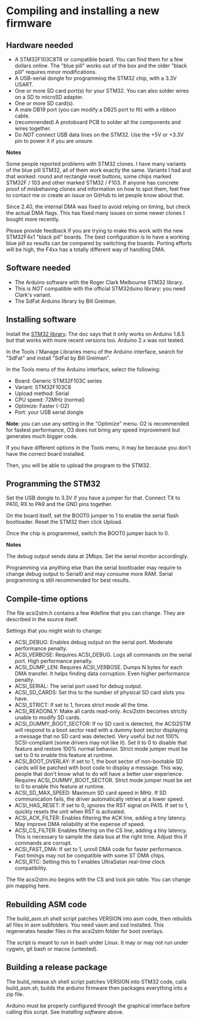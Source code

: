 Compiling and installing a new firmware
=======================================

Hardware needed
---------------

 * A STM32F103C8T6 or compatible board. You can find them for a few dollars online. The "blue pill" works out of the box and the
   older "black pill" requires minor modifications.
 * A USB-serial dongle for programming the STM32 chip, with a 3.3V USART.
 * One or more SD card port(s) for your STM32. You can also solder wires on a SD to microSD adapter.
 * One or more SD card(s).
 * A male DB19 port (you can modify a DB25 port to fit) with a ribbon cable.
 * (recommended) A protoboard PCB to solder all the components and wires together.
 * Do *NOT* connect USB data lines on the STM32. Use the +5V or +3.3V pin to power it if you are unsure.

**Notes**

Some people reported problems with STM32 clones. I have many variants of the blue pill STM32, all of them work exactly the same.
Variants I had and that worked: round and rectangle reset buttons, some chips marked STM32F / 103 and other marked STM32 / F103.
If anyone has concrete proof of misbehaving clones and information on how to spot them, feel free to contact me or create an issue
on GitHub to let people know about that.

Since 2.40, the internal DMA was fixed to avoid relying on timing, but check the actual DMA flags. This has fixed many issues on
some newer clones I bought more recently.

Please provide feedback if you are trying to make this work with the new STM32F4x1 "black pill" boards. The best configuration is
to have a working blue pill so results can be compared by switching the boards. Porting efforts will be high, the F4xx has a
totally different way of handling DMA.


Software needed
---------------

 * The Arduino software with the Roger Clark Melbourne STM32 library.
  * This is *NOT* compatible with the official STM32duino library: you need Clark's variant.
 * The SdFat Arduino library by Bill Greiman.


Installing software
-------------------

Install the [STM32 library](https://github.com/rogerclarkmelbourne/Arduino_STM32/wiki/Installation). The doc says that it only
works on Arduino 1.8.5 but that works with more recent versions too. Arduino 2.x was not tested.

In the Tools / Manage Libraries menu of the Arduino interface, search for "SdFat" and install "SdFat by Bill Greiman".

In the Tools menu of the Arduino interface, select the following:

 * Board: Generic STM32F103C series
 * Variant: STM32F103C8
 * Upload method: Serial
 * CPU speed: 72MHz (normal)
 * Optimize: Faster (-O2)
 * Port: your USB serial dongle

**Note**: you can use any setting in the "Optimize" menu. O2 is recommended for fastest performance, O3 does not bring any speed
improvement but generates much bigger code.

If you have different options in the Tools menu, it may be because you don't have the correct board installed.

Then, you will be able to upload the program to the STM32.


Programming the STM32
---------------------

Set the USB dongle to 3.3V if you have a jumper for that. Connect TX to PA10, RX to PA9 and the GND pins together.

On the board itself, set the BOOT0 jumper to 1 to enable the serial flash bootloader. Reset the STM32 then click Upload.

Once the chip is programmed, switch the BOOT0 jumper back to 0.

**Notes**

The debug output sends data at 2Mbps. Set the serial monitor accordingly.

Programming via anything else than the serial bootloader may require to change debug output to Serial0 and may consume more RAM.
Serial programming is still recommended for best results.


Compile-time options
--------------------

The file acsi2stm.h contains a few #define that you can change. They are described in the source itself.

Settings that you might wish to change:

 * ACSI_DEBUG: Enables debug output on the serial port. Moderate performance penalty.
 * ACSI_VERBOSE: Requires ACSI_DEBUG. Logs all commands on the serial port. High performance penalty.
 * ACSI_DUMP_LEN: Requires ACSI_VERBOSE. Dumps N bytes for each DMA transfer. It helps finding data corruption. Even higher
   performance penalty.
 * ACSI_SERIAL: The serial port used for debug output.
 * ACSI_SD_CARDS: Set this to the number of physical SD card slots you have.
 * ACSI_STRICT: If set to 1, forces strict mode all the time.
 * ACSI_READONLY: Make all cards read-only. Acsi2stm becomes strictly unable to modify SD cards.
 * ACSI_DUMMY_BOOT_SECTOR: If no SD card is detected, the ACSI2STM will respond to a boot sector read with a dummy boot sector
   displaying a message that no SD card was detected. Very useful but not 100% SCSI-compliant (some drivers may not like it).
   Set it to 0 to disable that feature and restore 100% normal behavior.
   Strict mode jumper must be set to 0 to enable this feature at runtime.
 * ACSI_BOOT_OVERLAY: If set to 1, the boot sector of non-bootable SD cards will be patched with boot code to display a message.
   This way, people that don't know what to do will have a better user experience. Requires ACSI_DUMMY_BOOT_SECTOR.
   Strict mode jumper must be set to 0 to enable this feature at runtime.
 * ACSI_SD_MAX_SPEED: Maximum SD card speed in MHz. If SD communication fails, the driver automatically retries at a lower speed.
 * ACSI_HAS_RESET: If set to 0, ignores the RST signal on PA15. If set to 1, quickly resets the unit when RST is activated.
 * ACSI_ACK_FILTER: Enables filtering the ACK line, adding a tiny latency. May improve DMA reliability at the expense of speed.
 * ACSI_CS_FILTER: Enables filtering on the CS line, adding a tiny latency. This is necessary to sample the data bus at the right
   time. Adjust this if commands are corrupt.
 * ACSI_FAST_DMA: If set to 1, unroll DMA code for faster performance. Fast timings may not be compatible with some ST DMA chips.
 * ACSI_RTC: Setting this to 1 enables UltraSatan real-time clock compatibility.

The file acsi2stm.ino begins with the CS and lock pin table. You can change pin mapping here.


Rebuilding ASM code
-------------------

The build_asm.sh shell script patches VERSION into asm code, then rebuilds all files in asm subfolders. You need vasm and xxd
installed. This regenerates header files in the acsi2stm folder for boot overlays.

The script is meant to run in bash under Linux. It may or may not run under cygwin, git bash or macos (untested).


Building a release package
--------------------------

The build_release.sh shell script patches VERSION into STM32 code, calls build_asm.sh, builds the arduino firmware then packages
everything into a zip file.

Arduino must be properly configured through the graphical interface before calling this script. See *Installing software* above.
